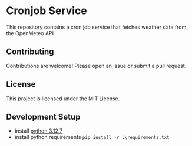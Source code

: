 # Cronjob Service

This repository contains a cron job service that fetches weather data from the OpenMeteo API.


## Contributing

Contributions are welcome! Please open an issue or submit a pull request.

## License

This project is licensed under the MIT License.

## Development Setup

- install [python 3.12.7](https://www.python.org/downloads/release/python-3127/) 
- install python requirements `pip install -r .\requirements.txt`
